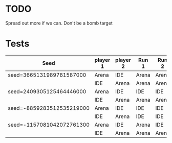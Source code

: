 # TODO

Spread out more if we can. Don't be a bomb target

# Tests

| Seed                      | player 1 | player 2 | Run 1  | Run 2  |
| ------------------------  | -------- | -------- | ------ | ------ |
| seed=3665131989781587000  | Arena    | IDE      | Arena  | Arena  |
|                           | IDE      | Arena    | Arena  | Arena  |
| seed=2409305125464446000  | Arena    | IDE      | IDE    | IDE    |
|                           | IDE      | Arena    | Arena  | Arena  |
| seed=-8859283512535219000 | Arena    | IDE      | IDE    | IDE	|
|                           | IDE      | Arena    | IDE    | IDE    |
| seed=-1157081042072761300 | Arena    | IDE      | Arena  | IDE    |
|                           | IDE      | Arena    | Arena  | Arena  |



